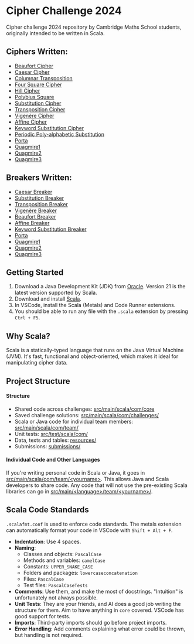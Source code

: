# Cipher Challenge 2024

Cipher challenge 2024 repository by Cambridge Maths School students, originally intended to be written in Scala.

## Ciphers Written:
 - [Beaufort Cipher](./src/main/scala/com/core/ciphers/BeaufortCipher.scala)
 - [Caesar Cipher](./src/main/scala/com/core/ciphers/CaesarCipher.scala)
 - [Columnar Transposition](./src/main/scala/com/core/ciphers/ColumnCipher.scala)
 - [Four Square Cipher](./src/main/scala/com/core/ciphers/FourSquareCipher.scala)
 - [Hill Cipher](./src/main/scala/com/core/ciphers/HillCipher.scala)
 - [Polybius Square](./src/main/scala/com/core/ciphers/PolybiusCipher.scala)
 - [Substitution Cipher](./src/main/scala/com/core/ciphers/SubstitutionCipher.scala)
 - [Transposition Cipher](./src/main/scala/com/core/ciphers/TranspositionCipher.scala)
 - [Vigenère Cipher](./src/main/scala/com/core/ciphers/VigenereCipher.scala)
 - [Affine Cipher](src/main/java/unyxe/main/ciphers/AffineCipher.java)
 - [Keyword Substitution Cipher](src/main/java/unyxe/main/ciphers/KeywordSubstitutionCipher.java)
 - [Periodic Poly-alphabetic Substitution](src/main/java/unyxe/main/ciphers/PeriodicPolyAlphabeticSubstitution.java)
 - [Porta](src/main/java/unyxe/main/ciphers/PortaCipher.java)
 - [Quagmire1](src/main/java/unyxe/main/ciphers/Quagmire1Cipher.java)
 - [Quagmire2](src/main/java/unyxe/main/ciphers/Quagmire2Cipher.java)
 - [Quagmire3](src/main/java/unyxe/main/ciphers/Quagmire3Cipher.java)

## Breakers Written:
- [Caesar Breaker](./src/main/scala/com/core/cipherbreakers/CaesarCipherBreaker.scala)
- [Substitution Breaker](./src/main/scala/com/core/cipherbreakers/SubstitutionCipherBreaker.scala)
- [Transposition Breaker](./src/main/scala/com/core/cipherbreakers/TranspositionCipherBreaker.scala)
- [Vigenère Breaker](./src/main/scala/com/core/cipherbreakers/VigenereCipherBreaker.scala)
- [Beaufort Breaker](src/main/java/unyxe/main/breakers/BeaufortCipherBreaker.java)
- [Affine Breaker](src/main/java/unyxe/main/breakers/AffineCipherBreaker.java)
- [Keyword Substitution Breaker](src/main/java/unyxe/main/breakers/KeywordSubstitutionCipherBreaker.java)
- [Porta](src/main/java/unyxe/main/breakers/PortaCipherBreaker.java)
- [Quagmire1](src/main/java/unyxe/main/breakers/Quagmire1CipherBreaker.java)
- [Quagmire2](src/main/java/unyxe/main/breakers/Quagmire2CipherBreaker.java)
- [Quagmire3](src/main/java/unyxe/main/breakers/Quagmire3CipherBreaker.java)

## Getting Started

1. Download a Java Development Kit (JDK) from [Oracle](https://www.oracle.com/uk/java/technologies/downloads/). Version 21 is the latest version supported by Scala.
2. Download and install [Scala](https://www.scala-lang.org/download/).
3. In VSCode, install the Scala (Metals) and Code Runner extensions.
4. You should be able to run any file with the `.scala` extension by pressing `Ctrl + F5`.

## Why Scala?

Scala is a statically-typed language that runs on the Java Virtual Machine (JVM). It's fast, functional and object-oriented, which makes it ideal for manipulating cipher data.

## Project Structure

#### Structure

- Shared code across challenges: [src/main/scala/com/core](./src/main/scala/com/core/)
- Saved challenge solutions: [src/main/scala/com/challenges/](./src/main/scala/com/challenges/)
- Scala or Java code for individual team members: [src/main/scala/com/team/](./src/main/scala/com/team/)
- Unit tests: [src/test/scala/com/](./src/test/scala/com)
- Data, texts and tables: [resources/](./resources/)
- Submissions: [submissions/](./submissions/)

#### Individual Code and Other Languages
 If you're writing personal code in Scala or Java, it goes in [src/main/scala/com/team/\<yourname\>](./src/main/scala/com/team/). This allows Java and Scala developers to share code. Any code that will not use the pre-existing Scala libraries can go in [src/main/\<language\>/team/\<yourname\>/](./src/main/).

## Scala Code Standards
 `.scalafmt.conf` is used to enforce code standards. The metals extension can automatically format your code in VSCode with `Shift + Alt + F`.
 - **Indentation**: Use 4 spaces.
 - **Naming**:
   - Classes and objects: `PascalCase`
   - Methods and variables: `camelCase`
   - Constants: `UPPER_SNAKE_CASE`
   - Folders and packages: `lowercaseconcatenation`
   - Files: `PascalCase`
   - Test files: `PascalCaseTests`
 - **Comments**: Use them, and make the most of docstrings. "Intuition" is unfortunately not always possible.
 - **Unit Tests**: They are your friends, and AI does a good job writing the structure for them. Aim to have anything in `core` covered. VSCode has good support for tests.
 - **Imports**: Third-party imports should go before project imports.
 - **Error Handling**: Add comments explaining what error could be thrown, but handling is not required.
